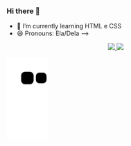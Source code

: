 ### Hi there 👋
- 🌱 I’m currently learning  HTML e  CSS
- 😄 Pronouns: Ela/Dela
-->
<div align="center">  
  <a href="https://github.com/KeilaSuellen">
    <img height="180em" src="https://github-readme-stats.vercel.app/api?username=KeilaSuellen&show_icons=true&theme=tokyonight&include_all_commits=true&count_private=true"/>
<img height="180em" src="https://github-readme-stats.vercel.app/api/top-langs/?username=KeilaSuellen&layout=compact&langs_count=7&theme=dracula"/>
   </div>
  
  <div> 
 
  ![Snake animation](https://github.com/rafaballerini/rafaballerini/blob/output/github-contribution-grid-snake.svg)
 
</div>
  
